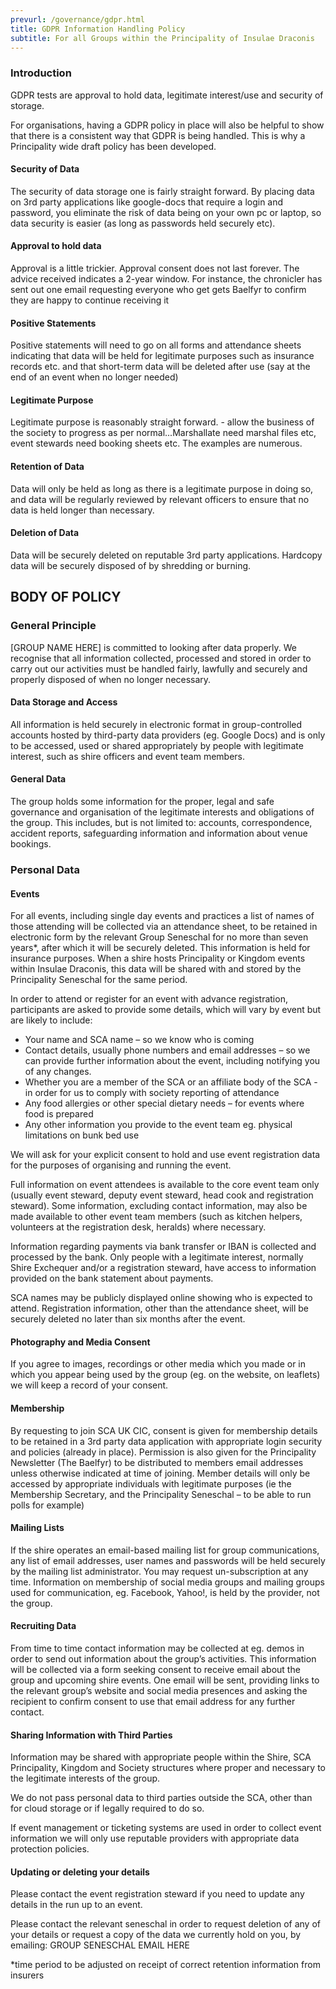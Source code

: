 ```yaml
---
prevurl: /governance/gdpr.html
title: GDPR Information Handling Policy
subtitle: For all Groups within the Principality of Insulae Draconis
---
```


### Introduction

GDPR tests are approval to hold data, legitimate interest/use and security of storage.

For organisations, having a GDPR policy in place will also be helpful to show that there is a consistent way that GDPR is being handled. This is why a Principality wide draft policy has been developed. 

#### Security of Data

The security of data storage one is fairly straight forward. By placing data on 3rd party applications like google-docs that require a login and password, you eliminate the risk of data being on your own pc or laptop, so data security is easier (as long as passwords held securely etc).

#### Approval to hold data

Approval is a little trickier. Approval consent does not last forever. The advice received indicates a 2-year window. For instance, the chronicler has sent out one email requesting everyone who get gets Baelfyr to confirm they are happy to continue receiving it

#### Positive Statements

Positive statements will need to go on all forms and attendance sheets indicating that data will be held for legitimate purposes such as insurance records etc. and that short-term data will be deleted after use (say at the end of an event when no longer needed)

#### Legitimate Purpose

Legitimate purpose is reasonably straight forward. - allow the business of the society to progress as per normal...Marshallate need marshal files etc, event stewards need booking sheets etc. The examples are numerous.

#### Retention of Data

Data will only be held as long as there is a legitimate purpose in doing so, and data will be regularly reviewed by relevant officers to ensure that no data is held longer than necessary.  

#### Deletion of Data

Data will be securely deleted on reputable 3rd party applications.  Hardcopy data will be securely disposed of by shredding or burning.

## BODY OF POLICY

### General Principle


[GROUP NAME HERE] is committed to looking after data properly. We recognise that all information collected, processed and stored in order to carry out our activities must be handled fairly, lawfully and securely and properly disposed of when no longer necessary.
#### Data Storage and Access

All information is held securely in electronic format in group-controlled accounts hosted by third-party data providers (eg. Google Docs) and is only to be accessed, used or shared appropriately by people with legitimate interest, such as shire officers and event team members. 

#### General Data

The group holds some information for the proper, legal and safe governance and organisation of the legitimate interests and obligations of the group. This includes, but is not limited to: accounts, correspondence, accident reports, safeguarding information and information about venue bookings.

### Personal Data

#### Events
For all events, including single day events and practices a list of names of those attending will be collected via an attendance sheet, to be retained in electronic form by the relevant Group Seneschal for no more than seven years*, after which it will be securely deleted. This information is held for insurance purposes. When a shire hosts Principality or Kingdom events within Insulae Draconis, this data will be shared with and stored by the Principality Seneschal for the same period.

In order to attend or register for an event with advance registration, participants are asked to provide some details, which will vary by event but are likely to include:

- Your name and SCA name – so we know who is coming
- Contact details, usually phone numbers and email addresses – so we can provide further information about the event, including notifying you of any changes.
- Whether you are a member of the SCA or an affiliate body of the SCA - in order for us to comply with society reporting of attendance
- Any food allergies or other special dietary needs – for events where food is prepared
- Any other information you provide to the event team eg. physical limitations on bunk bed use

We will ask for your explicit consent to hold and use event registration data for the purposes of organising and running the event.

Full information on event attendees is available to the core event team only (usually event steward, deputy event steward, head cook and registration steward). Some information, excluding contact information, may also be made available to other event team members (such as kitchen helpers, volunteers at the registration desk, heralds) where necessary.

Information regarding payments via bank transfer or IBAN is collected and processed by the bank. Only people with a legitimate interest, normally Shire Exchequer and/or a registration steward, have access to information provided on the bank statement about payments.

SCA names may be publicly displayed online showing who is expected to attend.
Registration information, other than the attendance sheet, will be securely deleted no later than six months after the event.

#### Photography and Media Consent

If you agree to images, recordings or other media which you made or in which you appear being used by the group (eg. on the website, on leaflets) we will keep a record of your consent.

#### Membership

By requesting to join SCA UK CIC, consent is given for membership details to be retained in a 3rd party data application with appropriate login security and policies (already in place).  Permission is also given for the Principality Newsletter (The Baelfyr) to be distributed to members email addresses unless otherwise indicated at time of joining.
Member details will only be accessed by appropriate individuals with legitimate purposes (ie the Membership Secretary, and the Principality Seneschal – to be able to run polls for example) 

#### Mailing Lists

If the shire operates an email-based mailing list for group communications, any list of email addresses, user names and passwords will be held securely by the mailing list administrator. You may request un-subscription at any time. Information on membership of social media groups and mailing groups used for communication, eg. Facebook, Yahoo!, is held by the provider, not the group.


#### Recruiting Data

From time to time contact information may be collected at eg. demos in order to send out information about the group’s activities. This information will be collected via a form seeking consent to receive email about the group and upcoming shire events. One email will be sent, providing links to the relevant group’s website and social media presences and asking the recipient to confirm consent to use that email address for any further contact.

#### Sharing Information with Third Parties

Information may be shared with appropriate people within the Shire, SCA Principality, Kingdom and Society structures where proper and necessary to the legitimate interests of the group.

We do not pass personal data to third parties outside the SCA, other than for cloud storage or if legally required to do so.

If event management or ticketing systems are used in order to collect event information we will only use reputable providers with appropriate data protection policies.

#### Updating or deleting your details

Please contact the event registration steward if you need to update any details in the run up to an event.

Please contact the relevant seneschal in order to request deletion of any of your details or request a copy of the data we currently hold on you, by emailing: GROUP SENESCHAL EMAIL HERE

*time period to be adjusted on receipt of correct retention information from insurers
